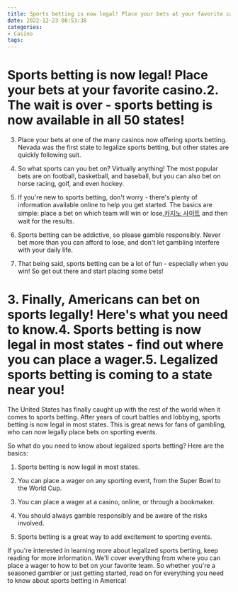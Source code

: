 ```yaml
---
title: Sports betting is now legal! Place your bets at your favorite casino.2. The wait is over   sports betting is now available in all 50 states!
date: 2022-12-23 00:53:38
categories:
- Casino
tags:
---
```



#  Sports betting is now legal! Place your bets at your favorite casino.2. The wait is over - sports betting is now available in all 50 states!

3. Place your bets at one of the many casinos now offering sports betting. Nevada was the first state to legalize sports betting, but other states are quickly following suit.

4. So what sports can you bet on? Virtually anything! The most popular bets are on football, basketball, and baseball, but you can also bet on horse racing, golf, and even hockey.

5. If you're new to sports betting, don't worry - there's plenty of information available online to help you get started. The basics are simple: place a bet on which team will win or lose,[카지노 사이트](https://choegocasino.com/) and then wait for the results.

6. Sports betting can be addictive, so please gamble responsibly. Never bet more than you can afford to lose, and don't let gambling interfere with your daily life.

7. That being said, sports betting can be a lot of fun - especially when you win! So get out there and start placing some bets!

# 3. Finally, Americans can bet on sports legally! Here's what you need to know.4. Sports betting is now legal in most states - find out where you can place a wager.5. Legalized sports betting is coming to a state near you!

The United States has finally caught up with the rest of the world when it comes to sports betting. After years of court battles and lobbying, sports betting is now legal in most states. This is great news for fans of gambling, who can now legally place bets on sporting events.

So what do you need to know about legalized sports betting? Here are the basics:

1. Sports betting is now legal in most states.

2. You can place a wager on any sporting event, from the Super Bowl to the World Cup.

3. You can place a wager at a casino, online, or through a bookmaker.

4. You should always gamble responsibly and be aware of the risks involved.

5. Sports betting is a great way to add excitement to sporting events.

If you're interested in learning more about legalized sports betting, keep reading for more information. We'll cover everything from where you can place a wager to how to bet on your favorite team. So whether you're a seasoned gambler or just getting started, read on for everything you need to know about sports betting in America!